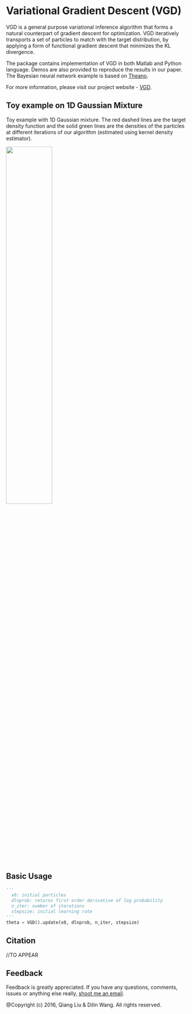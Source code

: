 # Variational Gradient Descent (VGD)
VGD is a general purpose variational inference algorithm that forms a natural counterpart of gradient descent for optimization. VGD iteratively transports a set of particles to match with the target distribution, by applying a form of functional gradient descent that minimizes the KL divergence.

The package contains implementation of VGD in both Matlab and Python language. Demos are also provided to reproduce the results in our paper. The Bayesian neural network example is based on [Theano](http://deeplearning.net/software/theano/).

For more information, please visit our project website - [VGD](http://www.cs.dartmouth.edu/~dartml/project.html?p=vgd).

## Toy example on 1D Gaussian Mixture
Toy example with 1D Gaussian mixture. The red dashed lines are the target density function and the solid green lines are the densities of the particles at different iterations of our algorithm (estimated using kernel density estimator).

<img src="http://cs.dartmouth.edu/~dartml/1dgmm.gif" width="50%">

## Basic Usage
```python
'''
  x0: initial particles
  dlnprob: returns first order derivative of log probability
  n_iter: number of iterations
  stepsize: initial learning rate 
'''
theta = VGD().update(x0, dlnprob, n_iter, stepsize)
```

## Citation
//TO APPEAR

## Feedback
Feedback is greatly appreciated. If you have any questions, comments, issues or anything else really, [shoot me an email](mailto:dilin.wang.gr@dartmouth.edu).


@Copyright (c) 2016,  Qiang Liu & Dilin Wang.
All rights reserved.
